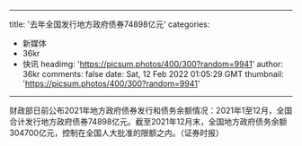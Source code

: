 
---
title: '去年全国发行地方政府债券74898亿元'
categories: 
 - 新媒体
 - 36kr
 - 快讯
headimg: 'https://picsum.photos/400/300?random=9941'
author: 36kr
comments: false
date: Sat, 12 Feb 2022 01:05:29 GMT
thumbnail: 'https://picsum.photos/400/300?random=9941'
---

<div>   
财政部日前公布2021年地方政府债券发行和债务余额情况：2021年1至12月，全国合计发行地方政府债券74898亿元。截至2021年12月末，全国地方政府债务余额304700亿元，控制在全国人大批准的限额之内。（证券时报）  
</div>
            